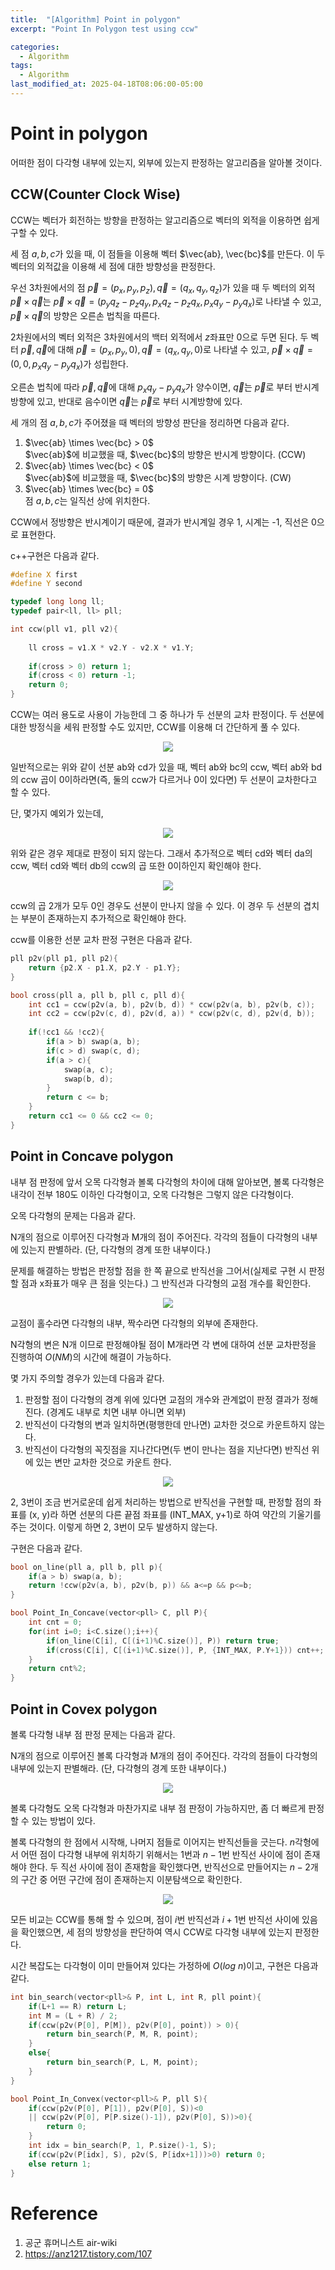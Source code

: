 ```yaml
---
title:  "[Algorithm] Point in polygon"
excerpt: "Point In Polygon test using ccw"

categories:
  - Algorithm
tags:
  - Algorithm
last_modified_at: 2025-04-18T08:06:00-05:00
---
```


# Point in polygon

어떠한 점이 다각형 내부에 있는지, 외부에 있는지 판정하는 알고리즘을 알아볼 것이다. 

## CCW(Counter Clock Wise)

CCW는 벡터가 회전하는 방향을 판정하는 알고리즘으로 벡터의 외적을 이용하면 쉽게 구할 수 있다. 

세 점 $a, b, c$가 있을 때, 이 점들을 이용해 벡터 $\vec{ab}, \vec{bc}$를 만든다. 이 두 벡터의 외적값을 이용해 세 점에 대한 방향성을 판정한다. 

우선 3차원에서의 점 $\vec{p} = (p_x, p_y, p_z), \vec{q} = (q_x, q_y, q_z)$가 있을 때 두 벡터의 외적 $\vec{p} \times \vec{q}$는 $\vec{p} \times \vec{q} = (p_yq_z - p_zq_y, p_xq_z - p_zq_x, p_xq_y - p_yq_x)$로 나타낼 수 있고, $\vec{p} \times \vec{q}$의 방향은 오른손 법칙을 따른다. 

2차원에서의 벡터 외적은 3차원에서의 백터 외적에서 $z$좌표만 0으로 두면 된다. 두 벡터 $\vec{p}, \vec{q}$에 대해 $\vec{p} = (p_x, p_y, 0), \vec{q} = (q_x, q_y, 0)$로 나타낼 수 있고, $\vec{p} \times \vec{q} = (0, 0, p_xq_y - p_yq_x)$가 성립한다. 

오른손 법칙에 따라 $\vec{p}, \vec{q}$에 대해 $p_xq_y - p_yq_x$가 양수이면, $\vec{q}$는 $\vec{p}$로 부터 반시계 방향에 있고, 반대로 음수이면 $\vec{q}$는 $\vec{p}$로 부터 시계방향에 있다. 

세 개의 점 $a, b, c$가 주어졌을 때 벡터의 방향성 판단을 정리하면 다음과 같다. 

1. $\vec{ab} \times \vec{bc} > 0$  
$\vec{ab}$에 비교했을 때, $\vec{bc}$의 방향은 반시계 방향이다. (CCW)
2. $\vec{ab} \times \vec{bc} < 0$  
$\vec{ab}$에 비교했을 때, $\vec{bc}$의 방향은 시계 방향이다. (CW)
3. $\vec{ab} \times \vec{bc} = 0$  
점 $a, b, c$는 일직선 상에 위치한다.

CCW에서 정방향은 반시계이기 때문에, 결과가 반시계일 경우 1, 시계는 -1, 직선은 0으로 표현한다. 

c++구현은 다음과 같다. 

```cpp
#define X first
#define Y second

typedef long long ll;
typedef pair<ll, ll> pll;

int ccw(pll v1, pll v2){
    
    ll cross = v1.X * v2.Y - v2.X * v1.Y;
    
    if(cross > 0) return 1;
    if(cross < 0) return -1;
    return 0;
}
```

CCW는 여러 용도로 사용이 가능한데 그 중 하나가 두 선분의 교차 판정이다. 두 선분에 대한 방정식을 세워 판정할 수도 있지만, CCW를 이용해 더 간단하게 풀 수 있다. 

<p align="center"><img src="https://github.com/user-attachments/assets/a221bec0-8a88-4801-b23b-71ab02547482" height="" width=""></p>

일반적으로는 위와 같이 선분 ab와 cd가 있을 때, 벡터 ab와 bc의 ccw, 벡터 ab와 bd의 ccw 곱이 0이하라면(즉, 둘의 ccw가 다르거나 0이 있다면) 두 선분이 교차한다고 할 수 있다. 

단, 몇가지 예외가 있는데, 

<p align="center"><img src="https://github.com/user-attachments/assets/b22bbcd6-b744-4bff-ac18-21889e7d78b7" height="" width=""></p>

위와 같은 경우 제대로 판정이 되지 않는다. 그래서 추가적으로 벡터 cd와 벡터 da의 ccw, 벡터 cd와 벡터 db의 ccw의 곱 또한 0이하인지 확인해야 한다. 

<p align="center"><img src="https://github.com/user-attachments/assets/deaa2d9b-07f1-4fdd-a8fc-fd38b358e38f" height="" width=""></p>

ccw의 곱 2개가 모두 0인 경우도 선분이 만나지 않을 수 있다. 이 경우 두 선분의 겹치는 부분이 존재하는지 추가적으로 확인해야 한다. 

ccw를 이용한 선분 교차 판정 구현은 다음과 같다. 

```cpp
pll p2v(pll p1, pll p2){
    return {p2.X - p1.X, p2.Y - p1.Y};
}

bool cross(pll a, pll b, pll c, pll d){
    int cc1 = ccw(p2v(a, b), p2v(b, d)) * ccw(p2v(a, b), p2v(b, c));
    int cc2 = ccw(p2v(c, d), p2v(d, a)) * ccw(p2v(c, d), p2v(d, b));
    
    if(!cc1 && !cc2){
        if(a > b) swap(a, b);
        if(c > d) swap(c, d);
        if(a > c){
            swap(a, c);
            swap(b, d);
        }
        return c <= b;
    }
    return cc1 <= 0 && cc2 <= 0;
}
```

## Point in Concave polygon

내부 점 판정에 앞서 오목 다각형과 볼록 다각형의 차이에 대해 알아보면, 볼록 다각형은 내각이 전부 180도 이하인 다각형이고, 오목 다각형은 그렇지 않은 다각형이다. 

오목 다각형의 문제는 다음과 같다. 

N개의 점으로 이루어진 다각형과 M개의 점이 주어진다. 각각의 점들이 다각형의 내부에 있는지 판별하라. (단, 다각형의 경계 또한 내부이다.)

문제를 해결하는 방법은 판정할 점을 한 쪽 끝으로 반직선을 그어서(실제로 구현 시 판정할 점과 x좌표가 매우 큰 점을 잇는다.) 그 반직선과 다각형의 교점 개수를 확인한다. 

<p align="center"><img src="https://github.com/user-attachments/assets/ef94b9b9-3624-46e8-ae57-95db320d93f7" height="" width=""></p>

교점이 홀수라면 다각형의 내부, 짝수라면 다각형의 외부에 존재한다. 

N각형의 변은 N개 이므로 판정해야될 점이 M개라면 각 변에 대하여 선분 교차판정을 진행하여 $O(NM)$의 시간에 해결이 가능하다. 

몇 가지 주의할 경우가 있는데 다음과 같다. 

1. 판정할 점이 다각형의 경계 위에 있다면 교점의 개수와 관계없이 판정 결과가 정해진다. (경계도 내부로 치면 내부 아니면 외부)
2. 반직선이 다각형의 변과 일치하면(평행한데 만나면) 교차한 것으로 카운트하지 않는다.
3. 반직선이 다각형의 꼭짓점을 지나간다면(두 변이 만나는 점을 지난다면) 반직선 위에 있는 변만 교차한 것으로 카운트 한다.

<p align="center"><img src="https://github.com/user-attachments/assets/ed3443a3-3e8e-4371-b5c3-4bfd1f56fd51" height="" width=""></p>

2, 3번이 조금 번거로운데 쉽게 처리하는 방법으로 반직선을 구현할 때, 판정할 점의 좌표를 (x, y)라 하면 선분의 다른 끝점 좌표를 (INT_MAX, y+1)로 하여 약간의 기울기를 주는 것이다. 이렇게 하면 2, 3번이 모두 발생하지 않는다. 

구현은 다음과 같다. 

```cpp
bool on_line(pll a, pll b, pll p){
    if(a > b) swap(a, b);
    return !ccw(p2v(a, b), p2v(b, p)) && a<=p && p<=b;
}

bool Point_In_Concave(vector<pll> C, pll P){
    int cnt = 0;
    for(int i=0; i<C.size();i++){
        if(on_line(C[i], C[(i+1)%C.size()], P)) return true;
        if(cross(C[i], C[(i+1)%C.size()], P, {INT_MAX, P.Y+1})) cnt++;
    }
    return cnt%2;
}
```

## Point in Covex polygon

볼록 다각형 내부 점 판정 문제는 다음과 같다. 

N개의 점으로 이루어진 볼록 다각형과 M개의 점이 주어진다. 각각의 점들이 다각형의 내부에 있는지 판별해라. (단, 다각형의 경계 또한 내부이다.) 

<p align="center"><img src="https://github.com/user-attachments/assets/c15e9167-17f8-4f78-9b4e-1ed24144d3cd" height="" width=""></p>

볼록 다각형도 오목 다각형과 마찬가지로 내부 점 판정이 가능하지만, 좀 더 빠르게 판정할 수 있는 방법이 있다. 

볼록 다각형의 한 점에서 시작해, 나머지 점들로 이어지는 반직선들을 긋는다. 
$n$각형에서 어떤 점이 다각형 내부에 위치하기 위해서는 1번과 $n-1$번 반직선 사이에 점이 존재해야 한다. 두 직선 사이에 점이 존재함을 확인했다면, 반직선으로 만들어지는 $n-2$개의 구간 중 어떤 구간에 점이 존재하는지 이분탐색으로 확인한다. 

<p align="center"><img src="https://github.com/user-attachments/assets/4bd57950-d800-4a33-b665-be28d5297b6d" height="" width=""></p>

모든 비교는 CCW를 통해 할 수 있으며, 점이 $i$번 반직선과 $i+1$번 반직선 사이에 있음을 확인했으면, 세 점의 방향성을 판단하여 역시 CCW로 다각형 내부에 있는지 판정한다. 

시간 복잡도는 다각형이 이미 만들어져 있다는 가정하에 $O(log \ n)$이고, 구현은 다음과 같다. 

```cpp
int bin_search(vector<pll>& P, int L, int R, pll point){
    if(L+1 == R) return L;
    int M = (L + R) / 2;
    if(ccw(p2v(P[0], P[M]), p2v(P[0], point)) > 0){
        return bin_search(P, M, R, point);
    } 
    else{
        return bin_search(P, L, M, point);
    }
}

bool Point_In_Convex(vector<pll>& P, pll S){
    if(ccw(p2v(P[0], P[1]), p2v(P[0], S))<0 
    || ccw(p2v(P[0], P[P.size()-1]), p2v(P[0], S))>0){ 
        return 0;
    } 
    int idx = bin_search(P, 1, P.size()-1, S);
    if(ccw(p2v(P[idx], S), p2v(S, P[idx+1]))>0) return 0;
    else return 1;
}
```

# Reference
1. 공군 휴머니스트 air-wiki  
2. https://anz1217.tistory.com/107    











